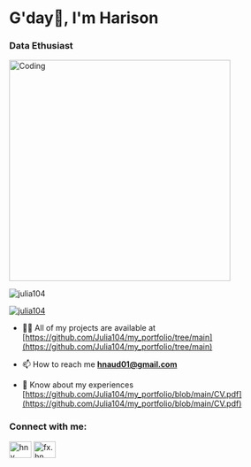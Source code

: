 
<h1 align="left">G'day👋, I'm Harison </h1>
<h3 align="left">Data Ethusiast</h3>

<img align="center" alt="Coding" width="400" src="https://share.creavite.co/293DcNxq0GVScCP2.gif">

<p align="left"> <img src="https://komarev.com/ghpvc/?username=julia104&label=Profile%20views&color=0e75b6&style=flat" alt="julia104" /> </p>

<p align="left"> <a href="https://github.com/ryo-ma/github-profile-trophy"><img src="https://github-profile-trophy.vercel.app/?username=julia104" alt="julia104" /></a> </p>



- 👨‍💻 All of my projects are available at [https://github.com/Julia104/my_portfolio/tree/main](https://github.com/Julia104/my_portfolio/tree/main)

- 📫 How to reach me **hnaud01@gmail.com**

- 📄 Know about my experiences [https://github.com/Julia104/my_portfolio/blob/main/CV.pdf](https://github.com/Julia104/my_portfolio/blob/main/CV.pdf)

<h3 align="left">Connect with me:</h3>
<p align="left">
<a href="https://linkedin.com/in/hnv" target="blank"><img align="center" src="https://raw.githubusercontent.com/rahuldkjain/github-profile-readme-generator/master/src/images/icons/Social/linked-in-alt.svg" alt="hnv" height="30" width="40" /></a>
<a href="https://instagram.com/fx.hn" target="blank"><img align="center" src="https://raw.githubusercontent.com/rahuldkjain/github-profile-readme-generator/master/src/images/icons/Social/instagram.svg" alt="fx.hn" height="30" width="40" /></a>
</p>



